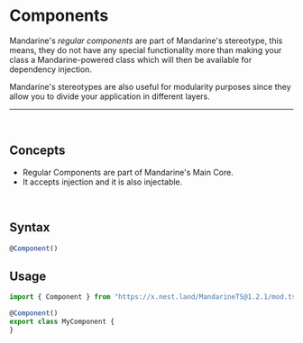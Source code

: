 # Components
Mandarine's _regular components_ are part of Mandarine's stereotype, this means, they do not have any special functionality more than making your class a Mandarine-powered class which will then be available for dependency injection.

Mandarine's stereotypes are also useful for modularity purposes since they allow you to divide your application in different layers.

-----
&nbsp;

## Concepts
- Regular Components are part of Mandarine's Main Core.
- It accepts injection and it is also injectable.

&nbsp;

## Syntax

```typescript
@Component()
```

## Usage

```typescript
import { Component } from "https://x.nest.land/MandarineTS@1.2.1/mod.ts";

@Component()
export class MyComponent {
}
```
